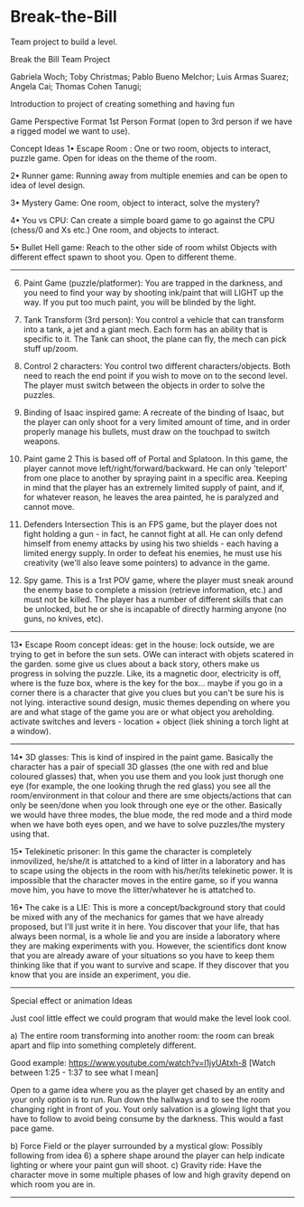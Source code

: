﻿# Break-the-Bill
Team project to build a level.

Break the Bill Team Project

Gabriela Woch;
Toby Christmas;
Pablo Bueno Melchor;
Luis Armas Suarez;
Angela Cai;
Thomas Cohen Tanugi;

Introduction to project of creating something and having fun

Game Perspective Format 
1st Person Format (open to 3rd person if we have a rigged model we want to use).

Concept Ideas
1•	Escape Room : 
One or two room, objects to interact, puzzle game. Open for ideas on the theme of the room. 

2•	Runner game:
Running away from multiple enemies and can be open to idea of level design. 

3•	Mystery Game:
One room, object to interact, solve the mystery?

4•	You vs CPU:
Can create a simple board game to go against the CPU (chess/0 and Xs etc.)
One room, and objects to interact.

5•	Bullet Hell game:
Reach to the other side of room whilst Objects with different effect spawn to shoot you. Open to different theme.



--------------------------------------------------------------------------------------------------------------------------------




6) Paint Game (puzzle/platformer):
You are trapped in the darkness, and you need to find your way by shooting ink/paint that will LIGHT up the way. If you put too much paint, you will be blinded by the light.

7) Tank Transform (3rd person):
You control a vehicle that can transform into a tank, a jet and a giant mech. Each form has an ability that is specific to it. The Tank can shoot, the plane can fly, the mech can pick stuff up/zoom.

8) Control 2 characters:
You control two different characters/objects. Both need to reach the end point if you wish to move on to the second level. The player must switch between the objects in order to solve the puzzles.

9) Binding of Isaac inspired game:
A recreate of the binding of Isaac, but the player can only shoot for a very limited amount of time, and in order properly manage his bullets, must draw on the touchpad to switch weapons.

10) Paint game 2 
This is based off of Portal and Splatoon. In this game, the player cannot move left/right/forward/backward. He can only 'teleport' from one place to another by spraying paint in a specific area. Keeping in mind that the player has an extremely limited supply of paint, and if, for whatever reason, he leaves the area painted, he is paralyzed and cannot move.

11) Defenders Intersection
This is an FPS game, but the player does not fight holding a gun - in fact, he cannot fight at all. He can only defend himself from enemy attacks by using his two shields - each having a limited energy supply. In order to defeat his enemies, he must use his creativity (we'll also leave some pointers) to advance in the game. 

12) Spy game.
This is a 1rst POV game, where the player must sneak around the enemy base to complete a mission (retrieve information, etc.) and must not be killed. The player has a number of different skills that can be unlocked, but he or she is incapable of directly harming anyone (no guns, no knives, etc).




--------------------------------------------------------------------------------------------------------------------------------


13•	Escape Room concept ideas:
get in the house: lock outside, we are trying to get in before the sun sets. OWe can interact with objets scatered in the garden. some give us clues about a back story, others make us progress in solving the puzzle.
Like, its a magnetic door, electricity is off, where is the fuze box, where is the key for the box...
maybe if you go in a corner there is a character that give you clues but you can't be sure his is not lying. interactive sound design, music themes depending on where you are and what stage of the game you are or what object you areholding.
activate switches and levers - location + object (liek shining a torch light at a window).



--------------------------------------------------------------------------------------------------------------------------------
14• 3D glasses: This is kind of inspired in the paint game. Basically the character has a pair of speciall 3D glasses (the one with red and blue coloured glasses) that, when you use them and you look just thorugh one eye (for example, the one looking thrugh the red glass) you see all the room/environment in that colour and there are sme objects/actions that can only be seen/done when you look through one eye or the other. Basically we would have three modes, the blue mode, the red mode and a third mode when we have both eyes open, and we have to solve puzzles/the mystery using that.


15• Telekinetic prisoner: In this game the character is completely inmovilized, he/she/it is attatched to a kind of litter in a laboratory and has to scape using the objects in the room with his/her/its telekinetic power. It is impossible that the character moves in the entire game, so if you wanna move him, you have to move the litter/whatever he is attatched to.

16• The cake is a LIE: This is more a concept/background story that could be mixed with any of the mechanics for games that we have already proposed, but I'll just write it in here. You discover that your life, that has always been normal, is a whole lie and you are inside a laboratory where they are making experiments with you. However, the scientifics dont know that you are already aware of your situations so you have to keep them thinking like that if you want to survive and scape. If they discover that you know that you are inside an experiment, you die.

--------------------------------------------------------------------------------------------------------------------------------
Special effect or animation Ideas

Just cool little effect we could program that would make the level look cool.

a)	The entire room transforming into another room:
the room can break apart and flip into something completely different.

Good example: https://www.youtube.com/watch?v=l1jyUAtxh-8
[Watch between 1:25 - 1:37 to see what I mean]

Open to a game idea where you as the player get chased by an entity and your only option is to run. Run down the hallways and to see the room changing right in front of you. Yout only salvation is a glowing light that you have to follow to avoid being consume by the darkness. This would a fast pace game.

b)	Force Field or the player surrounded by a mystical glow:
Possibly following from idea 6) a sphere shape around the player can help indicate lighting or where your paint gun will shoot.
c)	Gravity ride: 
Have the character move in some multiple phases of low and high gravity depend on which room you are in.

--------------------------------------------------------------------------------------------------------------------------------





